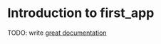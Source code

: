 # Introduction to first_app

TODO: write [great documentation](http://jacobian.org/writing/what-to-write/)
